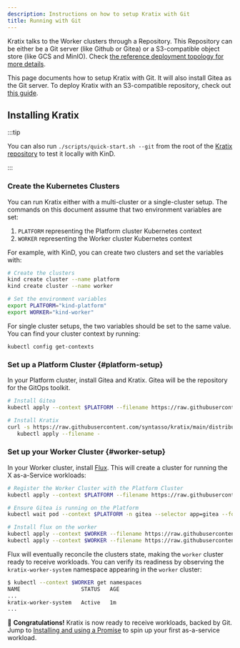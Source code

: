 ```yaml
---
description: Instructions on how to setup Kratix with Git
title: Running with Git
---
```


Kratix talks to the Worker clusters through a Repository. This Repository can be
either be a Git server (like Github or Gitea) or a S3-compatible object store
(like GCS and MinIO). Check [the reference deployment topology for more
details](/docs/main/reference/deployment-topology).

This page documents how to setup Kratix with Git. It will also install Gitea as
the Git server. To deploy Kratix with an S3-compatible repository, check out
[this guide](/docs/main/guides/installing-kratix).

## Installing Kratix

:::tip

You can also run `./scripts/quick-start.sh --git` from the root of the [Kratix
repository](https://github.com/syntasso/kratix) to test it locally with KinD.

:::


### Create the Kubernetes Clusters

You can run Kratix either with a multi-cluster or a single-cluster setup. The
commands on this document assume that two environment variables are set:

1. `PLATFORM` representing the Platform cluster Kubernetes context
2. `WORKER` representing the Worker cluster Kubernetes context

For example, with KinD, you can create two clusters and set the variables with:

```bash
# Create the clusters
kind create cluster --name platform
kind create cluster --name worker

# Set the environment variables
export PLATFORM="kind-platform"
export WORKER="kind-worker"
```

For single cluster setups, the two variables should be set to the same value.
You can find your cluster context by running:

```
kubectl config get-contexts
```

### Set up a Platform Cluster {#platform-setup}

In your Platform cluster, install Gitea and Kratix. Gitea will be the
repository for the GitOps toolkit.

```bash
# Install Gitea
kubectl apply --context $PLATFORM --filename https://raw.githubusercontent.com/syntasso/kratix/main/hack/platform/gitea-install.yaml

# Install Kratix
curl -s https://raw.githubusercontent.com/syntasso/kratix/main/distribution/kratix.yaml | sed "s/repository-type=s3/repository-type=git/g" |
   kubectl apply --filename -
```

### Set up your Worker Cluster {#worker-setup}

In your Worker cluster, install [Flux](https://fluxcd.io/). This
will create a cluster for running the X as-a-Service workloads:

```bash
# Register the Worker Cluster with the Platform Cluster
kubectl apply --context $PLATFORM --filename https://raw.githubusercontent.com/syntasso/kratix/main/config/samples/platform_v1alpha1_worker_cluster.yaml

# Ensure Gitea is running on the Platform
kubectl wait pod --context $PLATFORM -n gitea --selector app=gitea --for=condition=ready

# Install flux on the worker
kubectl apply --context $WORKER --filename https://raw.githubusercontent.com/syntasso/kratix/main/hack/worker/gitops-tk-install.yaml
kubectl apply --context $WORKER --filename https://raw.githubusercontent.com/syntasso/kratix/main/hack/worker/gitops-tk-resources-git.yaml
```

Flux will eventually reconcile the clusters state, making the `worker` cluster
ready to receive workloads. You can verify its readiness by observing the
`kratix-worker-system` namespace appearing in the `worker` cluster:

```bash
$ kubectl --context $WORKER get namespaces
NAME                   STATUS   AGE
...
kratix-worker-system   Active   1m
...
```

🎉   **Congratulations!** Kratix is now ready to receive workloads, backed by
Git. Jump to [Installing and using a Promise](../installing-a-promise) to spin up
your first as-a-service workload.
